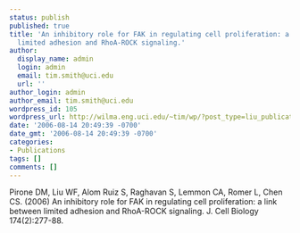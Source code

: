 ```yaml
---
status: publish
published: true
title: 'An inhibitory role for FAK in regulating cell proliferation: a link between
  limited adhesion and RhoA-ROCK signaling.'
author:
  display_name: admin
  login: admin
  email: tim.smith@uci.edu
  url: ''
author_login: admin
author_email: tim.smith@uci.edu
wordpress_id: 105
wordpress_url: http://wilma.eng.uci.edu/~tim/wp/?post_type=liu_publication&#038;p=105
date: '2006-08-14 20:49:39 -0700'
date_gmt: '2006-08-14 20:49:39 -0700'
categories:
- Publications
tags: []
comments: []
---
```

<p>Pirone DM, Liu WF, Alom Ruiz S, Raghavan S, Lemmon CA, Romer L, Chen CS. (2006) An inhibitory role for FAK in regulating cell proliferation: a link between limited adhesion and RhoA-ROCK signaling. J. Cell Biology 174(2):277-88.</p>
